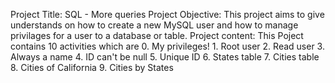 Project Title: SQL - More queries
Project Objective: This project aims to give understands on how to create a new MySQL user and how to manage privilages for a user to a database or table.
Project content: This Poject contains 10 activities which are
                0. My privileges!
                1. Root user
                2. Read user
                3. Always a name
                4. ID can't be null
                5. Unique ID
                6. States table
                7. Cities table
                8. Cities of California
                9. Cities by States
